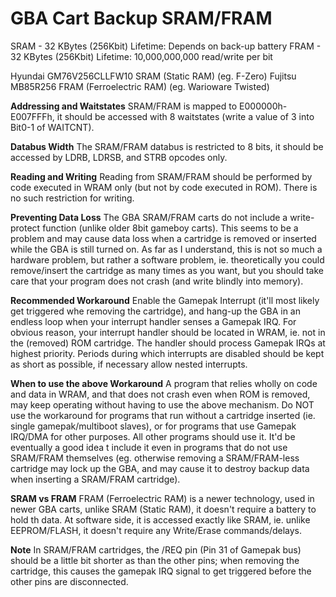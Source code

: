# GBA Cart Backup SRAM/FRAM


SRAM - 32 KBytes (256Kbit) Lifetime: Depends on back-up battery
FRAM - 32 KBytes (256Kbit) Lifetime: 10,000,000,000 read/write per bit

Hyundai GM76V256CLLFW10 SRAM (Static RAM) (eg. F-Zero)
Fujitsu MB85R256 FRAM (Ferroelectric RAM) (eg. Warioware Twisted)

**Addressing and Waitstates**
SRAM/FRAM is mapped to E000000h-E007FFFh, it should be accessed with 8
waitstates (write a value of 3 into Bit0-1 of WAITCNT).

**Databus Width**
The SRAM/FRAM databus is restricted to 8 bits, it should be accessed by
LDRB, LDRSB, and STRB opcodes only.

**Reading and Writing**
Reading from SRAM/FRAM should be performed by code executed in WRAM only
(but not by code executed in ROM). There is no such restriction for
writing.

**Preventing Data Loss**
The GBA SRAM/FRAM carts do not include a write-protect function (unlike
older 8bit gameboy carts). This seems to be a problem and may cause data
loss when a cartridge is removed or inserted while the GBA is still
turned on. As far as I understand, this is not so much a hardware
problem, but rather a software problem, ie. theoretically you could
remove/insert the cartridge as many times as you want, but you should
take care that your program does not crash (and write blindly into
memory).

**Recommended Workaround**
Enable the Gamepak Interrupt (it\'ll most likely get triggered whe
removing the cartridge), and hang-up the GBA in an endless loop when
your interrupt handler senses a Gamepak IRQ. For obvious reason, your
interrupt handler should be located in WRAM, ie. not in the (removed)
ROM cartridge. The handler should process Gamepak IRQs at highest
priority. Periods during which interrupts are disabled should be kept as
short as possible, if necessary allow nested interrupts.

**When to use the above Workaround**
A program that relies wholly on code and data in WRAM, and that does not
crash even when ROM is removed, may keep operating without having to use
the above mechanism.
Do NOT use the workaround for programs that run without a cartridge
inserted (ie. single gamepak/multiboot slaves), or for programs that use
Gamepak IRQ/DMA for other purposes.
All other programs should use it. It\'d be eventually a good idea t
include it even in programs that do not use SRAM/FRAM themselves (eg.
otherwise removing a SRAM/FRAM-less cartridge may lock up the GBA, and
may cause it to destroy backup data when inserting a SRAM/FRAM
cartridge).

**SRAM vs FRAM**
FRAM (Ferroelectric RAM) is a newer technology, used in newer GBA carts,
unlike SRAM (Static RAM), it doesn\'t require a battery to hold th
data. At software side, it is accessed exactly like SRAM, ie. unlike
EEPROM/FLASH, it doesn\'t require any Write/Erase commands/delays.

**Note**
In SRAM/FRAM cartridges, the /REQ pin (Pin 31 of Gamepak bus) should be
a little bit shorter as than the other pins; when removing the
cartridge, this causes the gamepak IRQ signal to get triggered before
the other pins are disconnected.



